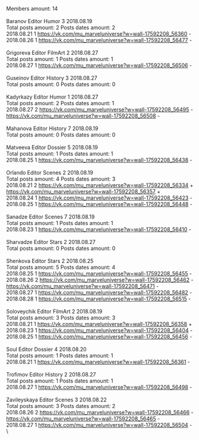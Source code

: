 Members amount: 14\
\
Baranov	Editor Humor 3 2018.08.19\
Total posts amount: 2	Posts dates amount: 2\
2018.08.21 1 https://vk.com/mu_marveluniverse?w=wall-17592208_56360 -	\
2018.08.26 1 https://vk.com/mu_marveluniverse?w=wall-17592208_56477 -	\
\
Grigoreva	Editor FilmArt 2 2018.08.27\
Total posts amount: 1	Posts dates amount: 1\
2018.08.27 1 https://vk.com/mu_marveluniverse?w=wall-17592208_56506 -	\
\
Guseinov	Editor History 3 2018.08.27\
Total posts amount: 0	Posts dates amount: 0\
\
Kadyrkazy	Editor Humor 1 2018.08.27\
Total posts amount: 2	Posts dates amount: 1\
2018.08.27 2 https://vk.com/mu_marveluniverse?w=wall-17592208_56495 -	https://vk.com/mu_marveluniverse?w=wall-17592208_56508 -	\
\
Mahanova	Editor History 7 2018.08.19\
Total posts amount: 0	Posts dates amount: 0\
\
Matveeva	Editor Dossier 5 2018.08.19\
Total posts amount: 1	Posts dates amount: 1\
2018.08.25 1 https://vk.com/mu_marveluniverse?w=wall-17592208_56438 -	\
\
Orlando	Editor Scenes 2 2018.08.19\
Total posts amount: 4	Posts dates amount: 3\
2018.08.21 2 https://vk.com/mu_marveluniverse?w=wall-17592208_56334 +	https://vk.com/mu_marveluniverse?w=wall-17592208_56357 +	\
2018.08.24 1 https://vk.com/mu_marveluniverse?w=wall-17592208_56423 -	\
2018.08.25 1 https://vk.com/mu_marveluniverse?w=wall-17592208_56448 -	\
\
Sanadze	Editor Scenes 7 2018.08.19\
Total posts amount: 1	Posts dates amount: 1\
2018.08.23 1 https://vk.com/mu_marveluniverse?w=wall-17592208_56410 -	\
\
Sharvadze	Editor Stars 2 2018.08.27\
Total posts amount: 0	Posts dates amount: 0\
\
Shenkova	Editor Stars 2 2018.08.25\
Total posts amount: 5	Posts dates amount: 4\
2018.08.25 1 https://vk.com/mu_marveluniverse?w=wall-17592208_56455 -	\
2018.08.26 2 https://vk.com/mu_marveluniverse?w=wall-17592208_56462 -	https://vk.com/mu_marveluniverse?w=wall-17592208_56471 -	\
2018.08.27 1 https://vk.com/mu_marveluniverse?w=wall-17592208_56482 -	\
2018.08.28 1 https://vk.com/mu_marveluniverse?w=wall-17592208_56515 -	\
\
Soloveychik	Editor FilmArt 2 2018.08.19\
Total posts amount: 3	Posts dates amount: 3\
2018.08.21 1 https://vk.com/mu_marveluniverse?w=wall-17592208_56358 +	\
2018.08.23 1 https://vk.com/mu_marveluniverse?w=wall-17592208_56404 -	\
2018.08.25 1 https://vk.com/mu_marveluniverse?w=wall-17592208_56456 -	\
\
Soul	Editor Dossier 4 2018.08.20\
Total posts amount: 1	Posts dates amount: 1\
2018.08.21 1 https://vk.com/mu_marveluniverse?w=wall-17592208_56361 -	\
\
Trofimov	Editor History 2 2018.08.27\
Total posts amount: 1	Posts dates amount: 1\
2018.08.27 1 https://vk.com/mu_marveluniverse?w=wall-17592208_56498 -	\
\
Zavileyskaya	Editor Scenes 3 2018.08.22\
Total posts amount: 3	Posts dates amount: 2\
2018.08.26 2 https://vk.com/mu_marveluniverse?w=wall-17592208_56466 -	https://vk.com/mu_marveluniverse?w=wall-17592208_56465 -	\
2018.08.27 1 https://vk.com/mu_marveluniverse?w=wall-17592208_56504 -	\
\
